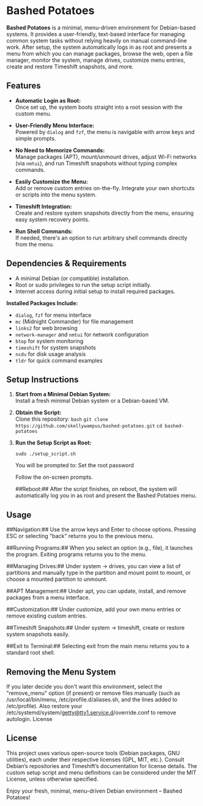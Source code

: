 # Bashed Potatoes

**Bashed Potatoes** is a minimal, menu-driven environment for Debian-based systems. It provides a user-friendly, text-based interface for managing common system tasks without relying heavily on manual command-line work. After setup, the system automatically logs in as root and presents a menu from which you can manage packages, browse the web, open a file manager, monitor the system, manage drives, customize menu entries, create and restore Timeshift snapshots, and more.

## Features

- **Automatic Login as Root:**  
  Once set up, the system boots straight into a root session with the custom menu.
  
- **User-Friendly Menu Interface:**  
  Powered by `dialog` and `fzf`, the menu is navigable with arrow keys and simple prompts.
  
- **No Need to Memorize Commands:**  
  Manage packages (APT), mount/unmount drives, adjust Wi-Fi networks (via `nmtui`), and run Timeshift snapshots without typing complex commands.
  
- **Easily Customize the Menu:**  
  Add or remove custom entries on-the-fly. Integrate your own shortcuts or scripts into the menu system.

- **Timeshift Integration:**  
  Create and restore system snapshots directly from the menu, ensuring easy system recovery points.

- **Run Shell Commands:**  
  If needed, there's an option to run arbitrary shell commands directly from the menu.

## Dependencies & Requirements

- A minimal Debian (or compatible) installation.
- Root or sudo privileges to run the setup script initially.
- Internet access during initial setup to install required packages.
  
**Installed Packages Include:**
- `dialog`, `fzf` for menu interface
- `mc` (Midnight Commander) for file management
- `links2` for web browsing
- `network-manager` and `nmtui` for network configuration
- `btop` for system monitoring
- `timeshift` for system snapshots
- `ncdu` for disk usage analysis
- `tldr` for quick command examples

## Setup Instructions

1. **Start from a Minimal Debian System:**  
   Install a fresh minimal Debian system or a Debian-based VM.

2. **Obtain the Script:**  
   Clone this repository:
   ``bash``
   ``git clone https://github.com/skellywampus/bashed-potatoes.git``
   ``cd bashed-potatoes``

3. **Run the Setup Script as Root:**

    ``sudo ./setup_script.sh``

    You will be prompted to:
        Set the root password

    Follow the on-screen prompts.

    ##Reboot:##
    After the script finishes, on reboot, the system will automatically log you in as root and present the Bashed Potatoes menu.

## Usage

   ##Navigation:##
    Use the arrow keys and Enter to choose options. Pressing ESC or selecting "back" returns you to the previous menu.

   ##Running Programs:##
    When you select an option (e.g., file), it launches the program. Exiting programs returns you to the menu.

   ##Managing Drives:##
    Under system -> drives, you can view a list of partitions and manually type in the partition and mount point to mount, or choose a mounted partition to unmount.

   ##APT Management:##
    Under apt, you can update, install, and remove packages from a menu interface.

   ##Customization:##
    Under customize, add your own menu entries or remove existing custom entries.

   ##Timeshift Snapshots:##
    Under system -> timeshift, create or restore system snapshots easily.

   ##Exit to Terminal:##
    Selecting exit from the main menu returns you to a standard root shell.

## Removing the Menu System

If you later decide you don't want this environment, select the "remove_menu" option (if present) or remove files manually (such as /usr/local/bin/menu, /etc/profile.d/aliases.sh, and the lines added to /etc/profile). Also restore your /etc/systemd/system/getty@tty1.service.d/override.conf to remove autologin.
License

## License

This project uses various open-source tools (Debian packages, GNU utilities), each under their respective licenses (GPL, MIT, etc.). Consult Debian’s repositories and Timeshift’s documentation for license details. The custom setup script and menu definitions can be considered under the MIT License, unless otherwise specified.

Enjoy your fresh, minimal, menu-driven Debian environment – Bashed Potatoes!
